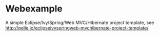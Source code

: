 Webexample
==========

A simple Eclipse/Ivy/Spring/Web MVC/Hibernate project template, see <a href="http://pelle.io/eclipseivyspringweb-mvchibernate-project-template/">http://pelle.io/eclipseivyspringweb-mvchibernate-project-template/</a>
